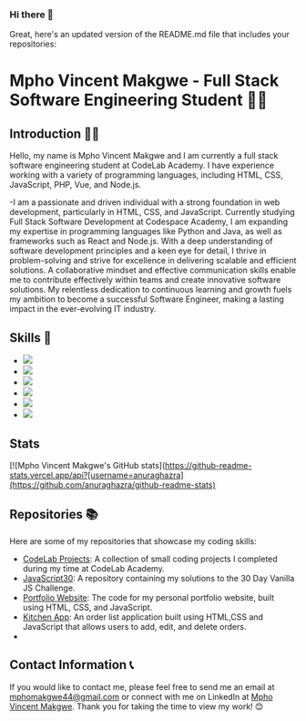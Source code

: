 ### Hi there 👋

Great, here's an updated version of the README.md file that includes your repositories:

# Mpho Vincent Makgwe - Full Stack Software Engineering Student 👨‍💻

## Introduction 🙋‍♂️
Hello, my name is Mpho Vincent Makgwe and I am currently a full stack software engineering student at CodeLab Academy. I have experience working with a variety of programming languages, including HTML, CSS, JavaScript, PHP, Vue, and Node.js.

-I am a passionate and driven individual with a strong foundation in web development, particularly in HTML, CSS, and JavaScript. Currently studying Full Stack Software Development at Codespace Academy, I am expanding my expertise in programming languages like Python and Java, as well as frameworks such as React and Node.js. With a deep understanding of software development principles and a keen eye for detail, I thrive in problem-solving and strive for excellence in delivering scalable and efficient solutions. A collaborative mindset and effective communication skills enable me to contribute effectively within teams and create innovative software solutions. My relentless dedication to continuous learning and growth fuels my ambition to become a successful Software Engineer, making a lasting impact in the ever-evolving IT industry.

## Skills 🚀
-  <img src="https://img.icons8.com/color/48/000000/html-5--v1.png"/>
-   <img src="https://img.icons8.com/color/48/000000/css3.png"/>
-  <img src="https://img.icons8.com/color/48/000000/javascript--v1.png"/>
-  <img src="https://img.icons8.com/officel/48/000000/php-logo.png"/>
-  <img src="https://img.icons8.com/color/48/000000/vue-js.png"/>
-  <img src="https://img.icons8.com/color/48/000000/nodejs.png"/>

## Stats
[![Mpho Vincent Makgwe's GitHub stats](https://github-readme-stats.vercel.app/api?[username=anuraghazra](https://github.com/anuraghazra/github-readme-stats)

## Repositories 📚
Here are some of my repositories that showcase my coding skills:
- [CodeLab Projects](https://github.com/Mpho-vincent-makgwe?tab=repositories): A collection of small coding projects I completed during my time at CodeLab Academy.
- [JavaScript30](https://github.com/Mpho-vincent-makgwe/JavaScript30-master.git): A repository containing my solutions to the 30 Day Vanilla JS Challenge.
- [Portfolio Website](): The code for my personal portfolio website, built using HTML, CSS, and JavaScript.
- [Kitchen App](https://github.com/Mpho-vincent-makgwe/todo-app): An order list application built using HTML,CSS and JavaScript that allows users to add, edit, and delete orders.
- 
## Contact Information 📞
If you would like to contact me, please feel free to send me an email at mphomakgwe44@gmail.com or connect with me on LinkedIn at [Mpho Vincent Makgwe](https://www.linkedin.com/in/mpho-vincent-makgwe-1ab386199/). Thank you for taking the time to view my work! 😊
